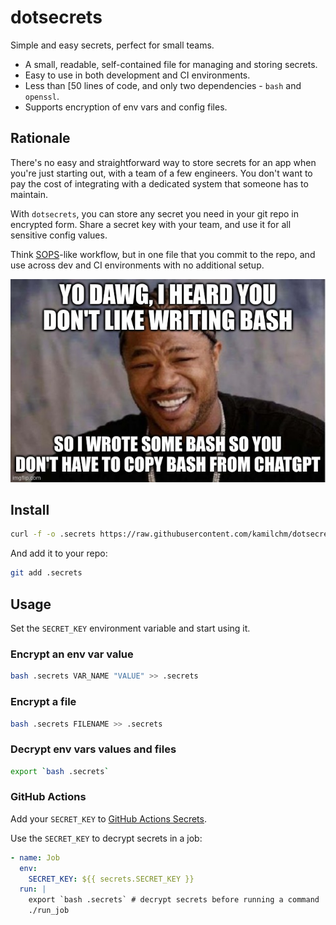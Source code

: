 # dotsecrets

Simple and easy secrets, perfect for small teams.

* A small, readable, self-contained file for managing and storing secrets.
* Easy to use in both development and CI environments.
* Less than [50 lines of code, and only two dependencies - `bash` and `openssl`.
* Supports encryption of env vars and config files.

## Rationale

There's no easy and straightforward way to store secrets for an app when you're just starting out,
with a team of a few engineers.
You don't want to pay the cost of integrating with a dedicated system that someone has to maintain.

With `dotsecrets`, you can store any secret you need in your git repo in encrypted form.
Share a secret key with your team, and use it for all sensitive config values.

Think [SOPS]-like workflow, but in one file that you commit to the repo,
and use across dev and CI environments with no additional setup.

[SOPS]: https://github.com/getsops/sops

![](yodawg.jpg)

## Install

```sh
curl -f -o .secrets https://raw.githubusercontent.com/kamilchm/dotsecrets/main/dotsecrets
```

And add it to your repo:

```sh
git add .secrets
```

## Usage

Set the `SECRET_KEY` environment variable and start using it.

### Encrypt an env var value

```sh
bash .secrets VAR_NAME "VALUE" >> .secrets
```

### Encrypt a file

```sh
bash .secrets FILENAME >> .secrets
```

### Decrypt env vars values and files

```sh
export `bash .secrets`
```

### GitHub Actions

Add your `SECRET_KEY` to [GitHub Actions Secrets].

[GitHub Actions Secrets]: https://docs.github.com/en/actions/security-guides/using-secrets-in-github-actions#creating-secrets-for-a-repository

Use the `SECRET_KEY` to decrypt secrets in a job:

```yaml
- name: Job
  env:
    SECRET_KEY: ${{ secrets.SECRET_KEY }}
  run: |
    export `bash .secrets` # decrypt secrets before running a command
    ./run_job
```
